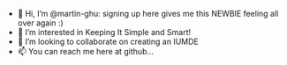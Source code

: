 - 👋 Hi, I’m @martin-ghu: signing up here gives me this NEWBIE feeling all over again :)
- 👀 I’m interested in Keeping It Simple and Smart!
- 💞️ I’m looking to collaborate on creating an IUMDE
- 📫 You can reach me here at github...


